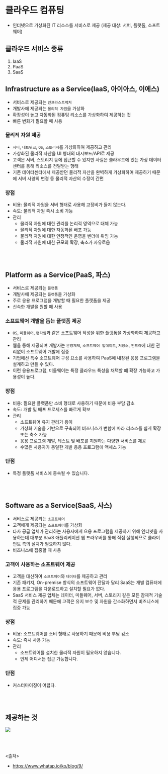 # 클라우드 컴퓨팅
- 인터넷으로 가상화된 IT 리소스를 서비스로 제공 (제공 대상: 서버, 플랫폼, 소프트웨어)

## 클라우드 서비스 종류
1. IaaS
2. PaaS
3. SaaS

## Infrastructure as a Service(IaaS, 아이아스, 이에스)
- 서비스로 제공되는 `인프라스트럭처`
- 개발사에 제공되는 `물리적 자원`을 가상화
- 확장성이 높고 자동화된 컴퓨팅 리소스를 가상화하여 제공하는 것
- 빠른 변화가 필요할 때 사용

### 물리적 자원 제공
- `서버`, `네트워크`, `OS`, `스토리지`를 가상화하여 제공하고 관리
- 가상화된 물리적 자산을 UI 형태의 대시보드/API로 제공
- 고객은 서버, 스토리지 등에 접근할 수 있지만 사실은 클라우드에 있는 가상 데이터 센터를 통해 리소스를 전달받는 형태
- 기존 데이터센터에서 제공받던 물리적 자산을 완벽하게 가상화하여 제공하기 때문에 서버 사양의 변경 등 물리적 자산의 수정이 간편

### 장점 
- 비용: 물리적 자원을 서버 형태로 사용해 고정비가 들지 않는다.
- 속도: 물리적 자원 즉시 소비 가능
- 관리
  - 물리적 자원에 대한 관리를 논리적 영역으로 대체 가능
  - 물리적 자원에 대한 자동화된 배포 가능
  - 물리적 자원에 대한 안정적인 운영을 벤더에 위임 가능
  - 물리적 자원에 대한 규모의 확장, 축소가 자유로움

<br><br>

## Platform as a Service(PaaS, 파스)
- 서비스로 제공되는 `플랫폼`
- 개발사에 제공되는 `플랫폼`을 가상화
- 주로 응용 프로그램을 개발할 때 필요한 플랫폼을 제공
- 신속한 개발을 원할 때 사용

### 소프트웨어 개발을 돕는 플랫폼 제공
- `OS`, `미들웨어`, `런타임`과 같은 소프트웨어 작성을 위한 플랫폼을 가상화하여 제공하고 관리
- 웹을 통해 제공되며 개발자는 `운영체제`, `소프트웨어 업데이트`, `저장소`, `인프라`에 대한 관리없이 소프트웨어 개발에 집중
- 기업에선 특수 소프트웨어 구성 요소를 사용하여 PaaS에 내장된 응용 프로그램을 설계하고 만들 수 있다.
- 이런 응용프로그램, 미들웨어는 특정 클라우드 특성을 채택할 떄 확장 가능하고 가용성이 높다.

### 장점 
- 비용: 필요한 플랫폼만 소비 형태로 사용하기 때문에 비용 부담 감소
- 속도: 개발 및 배포 프로세스를 빠르게 확보
- 관리
  - 소프트웨어 유지 관리가 용이
  - 가상화 기술을 기반으로 구축되어 비즈니스가 변함에 따라 리소스를 쉽게 확장 또는 축소 가능
  - 응용 프로그램 개발, 테스트 및 배포를 지원하는 다양한 서비스를 제공
  - 수많은 사용자가 동일한 개발 응용 프로그램에 액세스 가능

### 단점
- 특정 플랫폼 서비스에 종속될 수 있습니다.

<br><br>

## Software as a Service(SaaS, 사스)
- 서비스로 제공되는 `소프트웨어`
- 고객에게 제공되는 `소프트웨어`를 가상화
- 타사 공급 업체가 관리하는 사용자에게 으용 프로그램을 제공하기 위해 인터넷을 사용하는데 대부분 SaaS 애플리케이션 웹 프라우버를 통해 직접 실행되므로 클라이언트 측의 설치가 필요하지 않다.
- 비즈니스에 집중할 때 사용

### 고객이 사용하는 소프트웨어 제공
- 고객을 대신하여 `소프트웨어`와 `데이터`를 제공하고 관리
- 기존 패키지, On-premise 방식의 소프트웨어 잔달과 달리 SaaS는 개별 컴퓨터에 응용 프로그램을 다운로드하고 설치할 필요가 없다.
- SaaS 서비스 제공 업체는 데이터, 미들웨어, 서버, 스토리지 같은 모든 잠재적 기술적 문제를 관리하기 때문에 고객은 유지 보수 및 자원을 간소화하면서 비즈니스에 집중 가능

### 장점 
- 비용: 소프트웨어를 소비 형태로 사용하기 때문에 비용 부담 감소
- 속도: 즉시 사용 가능
- 관리
  - 소프트웨어를 설치한 물리적 자원이 필요하지 않습니다.
  - 언제 어디서든 접근 가능합니다.
  
### 단점
- 커스터마이징이 어렵다.

<br><br>

## 제공하는 것
<img src="https://github.com/in3166/TIL/tree/main/etc/img" />


<br>

<br><br><br>
<출처>
- https://www.whatap.io/ko/blog/9/
